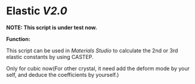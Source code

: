 # Elastic *V2.0*

**NOTE: This script is under test now.**

**Function:**

This script can be used in *Materials Studio* to calculate the 2nd or 3rd elastic constants by using CASTEP.

Only for cubic now(For other crystal, it need add the deform mode by your self, and deduce the coefficients by yourself.)


